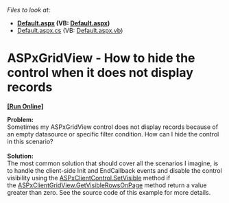 <!-- default file list -->
*Files to look at*:

* **[Default.aspx](./CS/Default.aspx) (VB: [Default.aspx](./VB/Default.aspx))**
* [Default.aspx.cs](./CS/Default.aspx.cs) (VB: [Default.aspx.vb](./VB/Default.aspx.vb))
<!-- default file list end -->
# ASPxGridView - How to hide the control when it does not display records
<!-- run online -->
**[[Run Online]](https://codecentral.devexpress.com/t190957/)**
<!-- run online end -->


<strong>Problem:</strong><br />Sometimes my ASPxGridView control does not display records because of an empty datasource or specific filter condition. How can I hide the control in this scenario?<br /><br /><strong>Solution:</strong><br />The most common solution that should cover all the scenarios I imagine, is to handle the client-side Init and EndCallback events and disable the control visibility using the <a href="https://documentation.devexpress.com/#AspNet/DevExpressWebScriptsASPxClientControl_SetVisibletopic">ASPxClientControl.SetVisible</a> method if the <a href="https://documentation.devexpress.com/#AspNet/DevExpressWebScriptsASPxClientGridView_GetVisibleRowsOnPagetopic">ASPxClientGridView.GetVisibleRowsOnPage</a> method return a value greater than zero. See the source code of this example for more details.

<br/>


